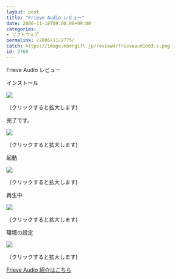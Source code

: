 ```yaml
---
layout: post
title: "Frieve Audio レビュー"
date: 2006-11-18T09:00:00+09:00
categories:
- ソフトウェア
permalink: /2006/11/2775/
catch: https://image.moongift.jp/review4/frieveaudio03.s.png
id: 2768
---
```

Frieve Audio レビュー  
<!--more-->

インストール

  

[![](https://image.moongift.jp/review4/frieveaudio01.s.png)](https://image.moongift.jp/review4/frieveaudio01.png)  
  
（クリックすると拡大します)

  

完了です。

  

[![](https://image.moongift.jp/review4/frieveaudio02.s.png)](https://image.moongift.jp/review4/frieveaudio02.png)  
  
（クリックすると拡大します)

  

起動

  

[![](https://image.moongift.jp/review4/frieveaudio03.s.png)](https://image.moongift.jp/review4/frieveaudio03.png)  
  
（クリックすると拡大します)

  

再生中

  

[![](https://image.moongift.jp/review4/frieveaudio04.s.png)](https://image.moongift.jp/review4/frieveaudio04.png)  
  
（クリックすると拡大します)

  

環境の設定

  

[![](https://image.moongift.jp/review4/frieveaudio05.s.png)](https://image.moongift.jp/review4/frieveaudio05.png)  
  
（クリックすると拡大します)

  

[Frieve Audio 紹介はこちら](http://fw.moongift.jp/intro/i-2774.html)

